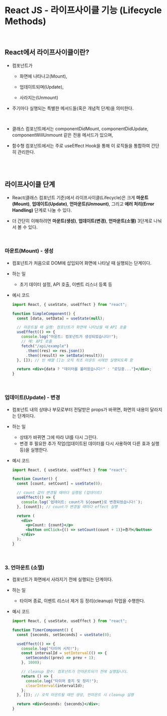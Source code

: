 # React JS - 라이프사이클 기능 (Lifecycle Methods)

<br/>

## React에서 라이프사이클이란?

- 컴포넌트가

  - 화면에 나타나고(Mount),

  - 업데이트되며(Update),

  - 사라지는(Unmount)

- 주기마다 실행되는 특별한 메서드들(혹은 개념적 단계)을 의미한다.

<br/>

- 클래스 컴포넌트에서는 componentDidMount, componentDidUpdate, componentWillUnmount 같은 전용 메서드가 있으며,

- 함수형 컴포넌트에서는 주로 useEffect Hook을 통해 이 로직들을 통합하여 간단히 관리한다.

<br/><br/>

## 라이프사이클 단계

- React(클래스 컴포넌트 기준)에서 라이프사이클(Lifecycle)은 크게 <strong>마운트(Mount)</strong>, <strong>업데이트(Update)</strong>, <strong>언마운트(Unmount)</strong>, 그리고 <strong>에러 처리(Error Handling)</strong> 단계로 나눌 수 있다.

- 더 간단히 이해하려면 <strong>마운트(생성)</strong>, <strong>업데이트(변경)</strong>, <strong>언마운트(소멸)</strong> 3단계로 나눠서 볼 수 있다.

<br/>

### 마운트(Mount) - 생성

- 컴포넌트가 처음으로 DOM에 삽입되어 화면에 나타날 때 실행되는 단계이다.

- 하는 일

  - 초기 데이터 설정, API 호출, 이벤트 리스너 등록 등

- 예시 코드

  ```jsx
  import React, { useState, useEffect } from "react";

  function SimpleComponent() {
    const [data, setData] = useState(null);

    // 마운트될 때 실행: 컴포넌트가 화면에 나타났을 때 API 호출
    useEffect(() => {
      console.log("마운트: 컴포넌트가 생성되었습니다!");
      // 예: API 호출
      fetch("/api/example")
        .then((res) => res.json())
        .then((result) => setData(result));
    }, []); // 빈 배열 []는 오직 최초 마운트 시에만 실행되도록 함

    return <div>{data ? "데이터를 불러왔습니다!" : "로딩중..."}</div>;
  }
  ```

<br/>

### 업데이트(Update) - 변경

- 컴포넌트 내의 상태나 부모로부터 전달받은 props가 바뀌면, 화면의 내용이 달라지는 단계이다.

- 하는 일

  - 상태가 바뀌면 그에 따라 UI를 다시 그린다.
  - 변경 후 필요한 추가 작업(업데이트된 데이터를 다시 사용하여 다른 효과 실행 등)을 실행한다.

- 예시 코드

  ```jsx
  import React, { useState, useEffect } from "react";

  function Counter() {
    const [count, setCount] = useState(0);

    // count 값이 변경될 때마다 실행됨 (업데이트)
    useEffect(() => {
      console.log(`업데이트: count가 ${count}로 변경되었습니다!`);
    }, [count]); // count가 변경될 때마다 effect 실행

    return (
      <div>
        <p>Count: {count}</p>
        <button onClick={() => setCount(count + 1)}>증가</button>
      </div>
    );
  }
  ```

<br/>

### 3. 언마운트 (소멸)

- 컴포넌트가 화면에서 사라지기 전에 실행되는 단계이다.

- 하는 일

  - 타이머 종료, 이벤트 리스너 제거 등 정리(cleanup) 작업을 수행한다.

- 예시 코드

  ```jsx
  import React, { useState, useEffect } from "react";

  function TimerComponent() {
    const [seconds, setSeconds] = useState(0);

    useEffect(() => {
      console.log("타이머 시작!");
      const intervalId = setInterval(() => {
        setSeconds((prev) => prev + 1);
      }, 1000);

      // cleanup 함수: 컴포넌트가 언마운트되기 전에 실행됩니다.
      return () => {
        console.log("타이머 중지 및 정리!");
        clearInterval(intervalId);
      };
    }, []); // 오직 마운트될 때만 생성, 언마운트 시 cleanup 실행

    return <div>Seconds: {seconds}</div>;
  }
  ```

<br/>

